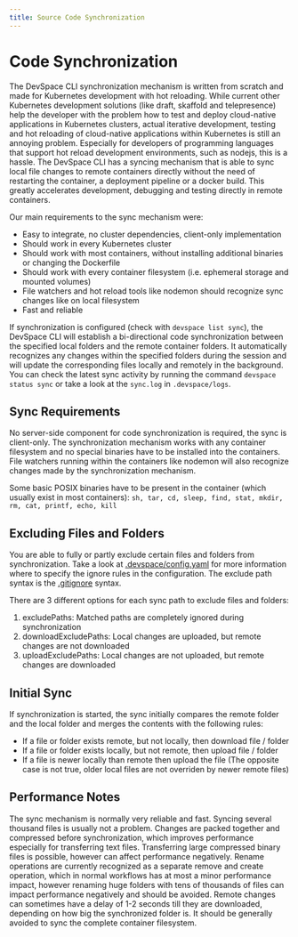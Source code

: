 ```yaml
---
title: Source Code Synchronization
---
```


# Code Synchronization
The DevSpace CLI synchronization mechanism is written from scratch and made for Kubernetes development with hot reloading. While current other Kubernetes development solutions (like draft, skaffold and telepresence) help the developer with the problem how to test and deploy cloud-native applications in Kubernetes clusters, actual iterative development, testing and hot reloading of cloud-native applications within Kubernetes is still an annoying problem. Especially for developers of programming languages that support hot reload development environments, such as nodejs, this is a hassle. The DevSpace CLI has a syncing mechanism that is able to sync local file changes to remote containers directly without the need of restarting the container, a deployment pipeline or a docker build. This greatly accelerates development, debugging and testing directly in remote containers.

Our main requirements to the sync mechanism were:
- Easy to integrate, no cluster dependencies, client-only implementation
- Should work in every Kubernetes cluster
- Should work with most containers, without installing additional binaries or changing the Dockerfile
- Should work with every container filesystem (i.e. ephemeral storage and mounted volumes)
- File watchers and hot reload tools like nodemon should recognize sync changes like on local filesystem
- Fast and reliable

 If synchronization is configured (check with `devspace list sync`), the DevSpace CLI will establish a bi-directional code synchronization between the specified local folders and the remote container folders. It automatically recognizes any changes within the specified folders during the session and will update the corresponding files locally and remotely in the background. You can check the latest sync activity by running the command `devspace status sync` or take a look at the `sync.log` in `.devspace/logs`.

## Sync Requirements
No server-side component for code synchronization is required, the sync is client-only. The synchronization mechanism works with any container filesystem and no special binaries have to be installed into the containers. File watchers running within the containers like nodemon will also recognize changes made by the synchronization mechanism.

Some basic POSIX binaries have to be present in the container (which usually exist in most containers): `sh, tar, cd, sleep, find, stat, mkdir, rm, cat, printf, echo, kill`

## Excluding Files and Folders
You are able to fully or partly exclude certain files and folders from synchronization. Take a look at [.devspace/config.yaml](/docs/configuration/config.yaml.html) for more information where to specify the ignore rules in the configuration. The exclude path syntax is the [.gitignore](https://git-scm.com/docs/gitignore) syntax. 

There are 3 different options for each sync path to exclude files and folders:
1. excludePaths: Matched paths are completely ignored during synchronization
2. downloadExcludePaths: Local changes are uploaded, but remote changes are not downloaded 
3. uploadExcludePaths: Local changes are not uploaded, but remote changes are downloaded

## Initial Sync
If synchronization is started, the sync initially compares the remote folder and the local folder and merges the contents with the following rules:
- If a file or folder exists remote, but not locally, then download file / folder
- If a file or folder exists locally, but not remote, then upload file / folder
- If a file is newer locally than remote then upload the file (The opposite case is not true, older local files are not overriden by newer remote files)

## Performance Notes
The sync mechanism is normally very reliable and fast. Syncing several thousand files is usually not a problem. Changes are packed together and compressed before synchronization, which improves performance especially for transferring text files. Transferring large compressed binary files is possible, however can affect performance negatively. Rename operations are currently recognized as a separate remove and create operation, which in normal workflows has at most a minor performance impact, however renaming huge folders with tens of thousands of files can impact performance negatively and should be avoided. Remote changes can sometimes have a delay of 1-2 seconds till they are downloaded, depending on how big the synchronized folder is. It should be generally avoided to sync the complete container filesystem.
